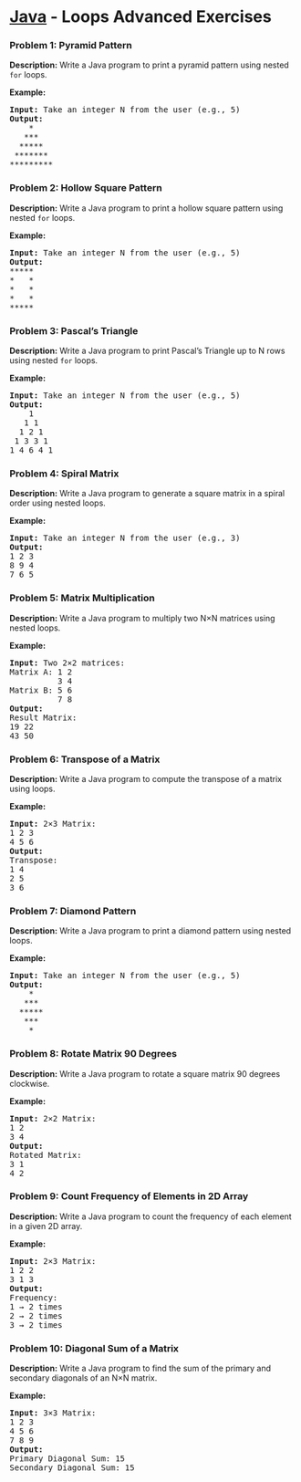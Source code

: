 # [Java](../../) - Loops Advanced Exercises

### Problem 1: Pyramid Pattern
**Description:**
Write a Java program to print a pyramid pattern using nested `for` loops.

**Example:**
<pre>
<b>Input:</b> Take an integer N from the user (e.g., 5)
<b>Output:</b>
    *
   ***
  *****
 *******
*********
</pre>

### Problem 2: Hollow Square Pattern
**Description:**
Write a Java program to print a hollow square pattern using nested `for` loops.

**Example:**
<pre>
<b>Input:</b> Take an integer N from the user (e.g., 5)
<b>Output:</b>
*****
*   *
*   *
*   *
*****
</pre>

### Problem 3: Pascal’s Triangle
**Description:**
Write a Java program to print Pascal’s Triangle up to N rows using nested `for` loops.

**Example:**
<pre>
<b>Input:</b> Take an integer N from the user (e.g., 5)
<b>Output:</b>
    1
   1 1
  1 2 1
 1 3 3 1
1 4 6 4 1
</pre>

### Problem 4: Spiral Matrix
**Description:**
Write a Java program to generate a square matrix in a spiral order using nested loops.

**Example:**
<pre>
<b>Input:</b> Take an integer N from the user (e.g., 3)
<b>Output:</b>
1 2 3
8 9 4
7 6 5
</pre>

### Problem 5: Matrix Multiplication
**Description:**
Write a Java program to multiply two N×N matrices using nested loops.

**Example:**
<pre>
<b>Input:</b> Two 2×2 matrices:
Matrix A: 1 2
          3 4
Matrix B: 5 6
          7 8
<b>Output:</b>
Result Matrix:
19 22
43 50
</pre>

### Problem 6: Transpose of a Matrix
**Description:**
Write a Java program to compute the transpose of a matrix using loops.

**Example:**
<pre>
<b>Input:</b> 2×3 Matrix:
1 2 3
4 5 6
<b>Output:</b>
Transpose:
1 4
2 5
3 6
</pre>

### Problem 7: Diamond Pattern
**Description:**
Write a Java program to print a diamond pattern using nested loops.

**Example:**
<pre>
<b>Input:</b> Take an integer N from the user (e.g., 5)
<b>Output:</b>
    *
   ***
  *****
   ***
    *
</pre>

### Problem 8: Rotate Matrix 90 Degrees
**Description:**
Write a Java program to rotate a square matrix 90 degrees clockwise.

**Example:**
<pre>
<b>Input:</b> 2×2 Matrix:
1 2
3 4
<b>Output:</b>
Rotated Matrix:
3 1
4 2
</pre>

### Problem 9: Count Frequency of Elements in 2D Array
**Description:**
Write a Java program to count the frequency of each element in a given 2D array.

**Example:**
<pre>
<b>Input:</b> 2×3 Matrix:
1 2 2
3 1 3
<b>Output:</b>
Frequency:
1 → 2 times
2 → 2 times
3 → 2 times
</pre>

### Problem 10: Diagonal Sum of a Matrix
**Description:**
Write a Java program to find the sum of the primary and secondary diagonals of an N×N matrix.

**Example:**
<pre>
<b>Input:</b> 3×3 Matrix:
1 2 3
4 5 6
7 8 9
<b>Output:</b>
Primary Diagonal Sum: 15
Secondary Diagonal Sum: 15
</pre>
